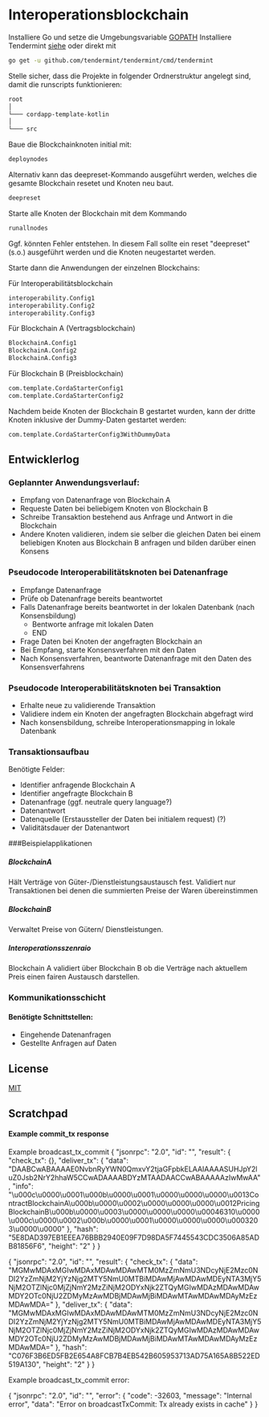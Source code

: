 # Interoperationsblockchain
Installiere Go und setze die Umgebungsvariable [GOPATH](https://github.com/tendermint/tendermint/wiki/Setting-GOPATH)
Installiere Tendermint [siehe](https://github.com/tendermint/tendermint/wiki/Installation) oder direkt mit 
```bash
go get -u github.com/tendermint/tendermint/cmd/tendermint
```

Stelle sicher, dass die Projekte in folgender Ordnerstruktur angelegt sind, damit die runscripts funktionieren:
```bash
root  
│
└─── cordapp-template-kotlin
│
└─── src

```

Baue die Blockchainknoten initial mit:
```bash
deploynodes
```
Alternativ kann das deepreset-Kommando ausgeführt werden, welches die gesamte Blockchain resetet und Knoten neu baut.
```bash
deepreset
```

Starte alle Knoten der Blockchain mit dem Kommando
```bash
runallnodes
```

Ggf. könnten Fehler entstehen. In diesem Fall sollte ein reset "deepreset" (s.o.) ausgeführt werden und die Knoten neugestartet werden. 

Starte dann die Anwendungen der einzelnen Blockchains:

Für Interoperabilitätsblockchain
```bash
interoperability.Config1
interoperability.Config2
interoperability.Config3
```
Für Blockchain A (Vertragsblockchain)
```bash
BlockchainA.Config1
BlockchainA.Config2
BlockchainA.Config3
```
Für Blockchain B (Preisblockchain)
```bash
com.template.CordaStarterConfig1
com.template.CordaStarterConfig2
```
Nachdem beide Knoten der Blockchain B gestartet wurden, kann der dritte Knoten inklusive der Dummy-Daten gestartet werden:
```bash
com.template.CordaStarterConfig3WithDummyData
```


## Entwicklerlog
### Geplannter Anwendungsverlauf:
+ Empfang von Datenanfrage von Blockchain A
+ Requeste Daten bei beliebigem Knoten von Blockchain B
+ Schreibe Transaktion bestehend aus Anfrage und Antwort in die Blockchain 
+ Andere Knoten validieren, indem sie selber die gleichen Daten bei einem beliebigen Knoten aus Blockchain B anfragen und bilden darüber einen Konsens

### Pseudocode Interoperabilitätsknoten bei Datenanfrage
+ Empfange Datenanfrage
+ Prüfe ob Datenanfrage bereits beantwortet
+ Falls Datenanfrage bereits beantwortet in der lokalen Datenbank (nach Konsensbildung)
  + Bentworte anfrage mit lokalen Daten
  + END
+ Frage Daten bei Knoten der angefragten Blockchain an
+ Bei Empfang, starte Konsensverfahren mit den Daten
+ Nach Konsensverfahren, beantworte Datenanfrage mit den Daten des Konsensverfahrens

### Pseudocode Interoperabilitätsknoten bei Transaktion
+ Erhalte neue zu validierende Transaktion
+ Validiere indem ein Knoten der angefragten Blockchain abgefragt wird
+ Nach konsensbildung, schreibe Interoperationsmapping in lokale Datenbank


### Transaktionsaufbau
Benötigte Felder:
+ Identifier anfragende Blockchain A
+ Identifier angefragte Blockchain B
+ Datenanfrage (ggf. neutrale query language?)
+ Datenantwort
+ Datenquelle (Erstaussteller der Daten bei initialem request) (?)
+ Validitätsdauer der Datenantwort

###Beispielapplikationen
##### BlockchainA
Hält Verträge von Güter-/Dienstleistungsaustausch fest.
Validiert nur Transaktionen bei denen die summierten Preise der Waren übereinstimmen

##### BlockchainB
Verwaltet Preise von Gütern/ Dienstleistungen.

##### Interoperationsszenraio
Blockchain A validiert über Blockchain B ob die Verträge nach aktuellem Preis einen fairen Austausch darstellen.

### Kommunikationsschicht

#### Benötigte Schnittstellen:
  + Eingehende Datenanfragen
  + Gestellte Anfragen auf Daten

## License
[MIT](https://choosealicense.com/licenses/mit/)

## Scratchpad
#### Example commit_tx response
Example broadcast_tx_commit
{
  "jsonrpc": "2.0",
  "id": "",
  "result": {
    "check_tx": {},
    "deliver_tx": {
      "data": "DAABCwABAAAAE0NvbnRyYWN0QmxvY2tjaGFpbkELAAIAAAASUHJpY2luZ0Jsb2NrY2hhaW5CCwADAAAABDYzMTAADAACCwABAAAAAzIwMwAA",
      "info": "\u000c\u0000\u0001\u000b\u0000\u0001\u0000\u0000\u0000\u0013ContractBlockchainA\u000b\u0000\u0002\u0000\u0000\u0000\u0012PricingBlockchainB\u000b\u0000\u0003\u0000\u0000\u0000\u00046310\u0000\u000c\u0000\u0002\u000b\u0000\u0001\u0000\u0000\u0000\u0003203\u0000\u0000"
    },
    "hash": "5E8DAD397EB1EEEA76BBB2940E09F7D98DA5F7445543CDC3506A85ADB81856F6",
    "height": "2"
  }
}

{
  "jsonrpc": "2.0",
  "id": "",
  "result": {
    "check_tx": {
      "data": "MGMwMDAxMGIwMDAxMDAwMDAwMTM0MzZmNmU3NDcyNjE2Mzc0NDI2YzZmNjM2YjYzNjg2MTY5NmU0MTBiMDAwMjAwMDAwMDEyNTA3MjY5NjM2OTZlNjc0MjZjNmY2MzZiNjM2ODYxNjk2ZTQyMGIwMDAzMDAwMDAwMDY2OTc0NjU2ZDMyMzAwMDBjMDAwMjBiMDAwMTAwMDAwMDAyMzEzMDAwMDA="
    },
    "deliver_tx": {
      "data": "MGMwMDAxMGIwMDAxMDAwMDAwMTM0MzZmNmU3NDcyNjE2Mzc0NDI2YzZmNjM2YjYzNjg2MTY5NmU0MTBiMDAwMjAwMDAwMDEyNTA3MjY5NjM2OTZlNjc0MjZjNmY2MzZiNjM2ODYxNjk2ZTQyMGIwMDAzMDAwMDAwMDY2OTc0NjU2ZDMyMzAwMDBjMDAwMjBiMDAwMTAwMDAwMDAyMzEzMDAwMDA="
    },
    "hash": "C076F3B6ED5FB2E654A8FCB7B4EB542B605953713AD75A165A8B522ED519A130",
    "height": "2"
  }
}

Example broadcast_tx_commit error:

{
  "jsonrpc": "2.0",
  "id": "",
  "error": {
    "code": -32603,
    "message": "Internal error",
    "data": "Error on broadcastTxCommit: Tx already exists in cache"
  }
}
